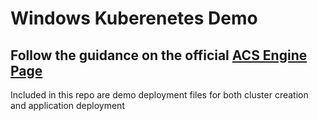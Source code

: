 # Windows Kuberenetes Demo

## Follow the guidance on the official [ACS Engine Page](https://github.com/Azure/acs-engine/blob/master/docs/kubernetes/windows.md#generate-azure-resource-manager-template)

Included in this repo are demo deployment files for both cluster creation and application deployment